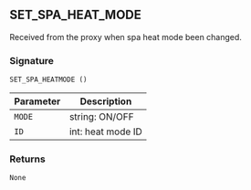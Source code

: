 ## SET\_SPA\_HEAT\_MODE

Received from the proxy when spa heat mode been changed.


### Signature

`SET_SPA_HEATMODE ()`


| Parameter | Description |
| --- | --- |
| `MODE` | string: ON/OFF |
| `ID` | int: heat mode ID |


### Returns

`None`
